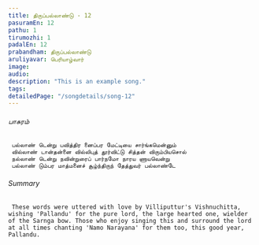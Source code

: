 ```yaml
---
title: ​திருப்பல்லாண்டு - 12
pasuramEn: 12
pathu: 1
tirumozhi: 1
padalEn: 12
prabandham: திருப்பல்லாண்டு
aruliyavar: பெரியாழ்வார்
image: 
audio: 
description: "This is an example song."
tags: 
detailedPage: "/songdetails/song-12"
---
```

###### பாசுரம்


	 பல்லாண் டென்று பவித்திர னைப்பர மேட்டியை சார்ங்கமென்னும்
	 வில்லாண் டான்தன்னை வில்லிபுத் தூர்விட்டு சித்தன் விரும்பியசொல்
	 நல்லாண் டென்று நவின்றுரைப் பார்நமோ நாரய ணாயவென்று
	 பல்லாண் டும்பர மாத்மனைச் சூழ்ந்திருந் தேத்துவர் பல்லாண்டே
	

###### Summary


	 These words were uttered with love by Villiputtur's Vishnuchitta, wishing 'Pallandu' for the pure lord, the large hearted one, wielder of the Sarnga bow. Those who enjoy singing this and surround the lord at all times chanting 'Namo Narayana' for them too, this good year, Pallandu.
	